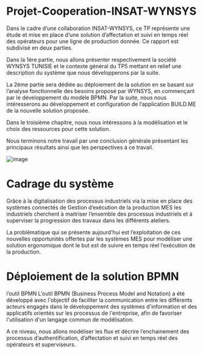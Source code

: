 # Projet-Cooperation-INSAT-WYNSYS

Dans le cadre d’une collaboration INSAT-WYNSYS, ce TP représente une étude et mise en place d’une
solution d’affectation et suivi en temps réel des opérateurs pour une ligne de production donnée.
Ce rapport est subdivisé en deux parties.

Dans la 1ére partie, nous allons présenter respectivement la société WYNSYS TUNISIE et le contexte
général du TP5 mettant en relief une description du système que nous développerons par la suite.

La 2éme partie sera dédiée au déploiement de la solution en se basant sur l’analyse fonctionnelle des besoins
proposé par WYNSYS, en commençant par le développement du modèle BPMN. Par la suite, nous nous
intéresserons au développement et configuration de l’application BUILD.ME de la nouvelle solution
proposée.

Dans le troisième chapitre, nous nous intéressons à la modélisation et le choix des ressources pour cette
solution.

Nous terminons notre travail par une conclusion générale présentant les principaux résultats ainsi que les
perspectives à ce travail.

![image](https://user-images.githubusercontent.com/83011466/121744699-90d2b300-cb03-11eb-9dde-4db5a8d17c20.png)

# Cadrage du système

Grâce à la digitalisation des processus industriels via la mise en place des systèmes connectés de
Gestion d’exécution de la production MES les industriels cherchent à maitriser l’ensemble des
processus industriels et à superviser la progression des travaux dans les différents ateliers.

La problématique qui se présente aujourd’hui est l’exploitation de ces nouvelles opportunités offertes
par les systèmes MES pour modéliser une solution ergonomique dont le but est de suivre en temps
réel l’exécution de la production.

# Déploiement de la solution BPMN

l’outil BPMN
L’outil BPMN (Business Process Model and Notation) a été développé avec l'objectif de
faciliter la communication entre les différents acteurs engagés dans le développement des
systèmes d'information et des applicatifs orientés sur les processus de l'entreprise, afin de
favoriser l'utilisation d'un langage commun de modélisation.

A ce niveau, nous allons modéliser les flux et décrire l’enchainement des processus
d’authentification, d’affectation et suivi en temps réel des opérateurs et superviseurs.
